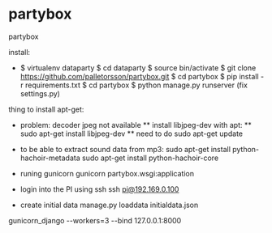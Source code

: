 partybox
========

partybox

install: 
* $ virtualenv dataparty
$ cd dataparty 
$ source bin/activate 
$ git clone https://github.com/palletorsson/partybox.git
$ cd partybox
$ pip install -r requirements.txt 
$ cd partybox
$ python manage.py runserver
(fix settings.py)


thing to install apt-get:

* problem: decoder jpeg not available
** install libjpeg-dev with apt:
** sudo apt-get install libjpeg-dev
** need to do sudo apt-get update



* to be able to extract sound data from mp3:
sudo apt-get install python-hachoir-metadata
sudo apt-get install python-hachoir-core


* runing gunicorn
gunicorn partybox.wsgi:application

* login into the PI using ssh
ssh pi@192.169.0.100

* create initial data
manage.py loaddata initialdata.json


gunicorn_django --workers=3 --bind 127.0.0.1:8000

